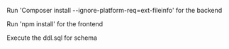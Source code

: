 Run 'Composer install --ignore-platform-req=ext-fileinfo' for the backend

Run 'npm install' for the frontend

Execute the ddl.sql for schema
